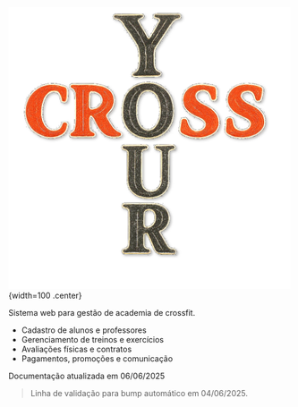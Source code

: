 ![logo do projeto](assets/logo.png){width=100 .center}
<!-- # Your Cross -->

Sistema web para gestão de academia de crossfit.

- Cadastro de alunos e professores
- Gerenciamento de treinos e exercícios
- Avaliações físicas e contratos
- Pagamentos, promoções e comunicação

Documentação atualizada em 06/06/2025
> Linha de validação para bump automático em 04/06/2025.
